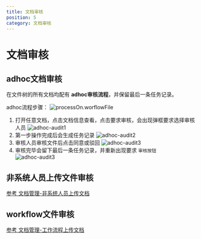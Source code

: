 ```yaml
---
title: 文档审核
position: 5
category: 文档审核
---
```

# 文档审核
## adhoc文档审核
在文件树的所有文档均配有 __adhoc审核流程__，并保留最后一条任务记录。

adhoc流程步骤：
![processOn.worflowFile](/images/processOn.worflowFile.png)
1. 打开任意文档，点击文档信息查看，点击要求审核，会出现弹框要求选择审核人员
  ![adhoc-audit1](/images/adhoc-audit1.png)
2. 第一步操作完成后会生成任务记录
  ![adhoc-audit2](/images/adhoc-audit2.png)
3. 审核人员审核文件后点击同意或驳回
  ![adhoc-audit3](/images/adhoc-audit3.png)
4. 审核完毕会留下最后一条任务记录，并重新出现要求 `审核按钮`
  ![adhoc-audit3](/images/adhoc-audit4.png)

## 非系统人员上传文件审核
<a href="/v1.0.0/manage-non-system-upload">参考 文档管理-非系统人员上传文档</a>

## workflow文件审核
<a href="/v1.0.0/manage-workflow-upload">参考 文档管理-工作流程上传文档</a>
